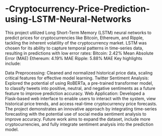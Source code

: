 # -Cryptocurrency-Price-Prediction-using-LSTM-Neural-Networks
This project utilized Long Short-Term Memory (LSTM) neural networks to predict prices for cryptocurrencies like Bitcoin, Ethereum, and Ripple, tackling the inherent volatility of the cryptocurrency market. LSTM was chosen for its ability to capture temporal patterns in time-series data, resulting in predictions with low error rates:
Bitcoin: 2.42% Mean Absolute Error (MAE)
Ethereum: 4.19% MAE
Ripple: 5.88% MAE
Key highlights include:

Data Preprocessing: Cleaned and normalized historical price data, scaling critical features for effective model learning.
Twitter Sentiment Analysis: Explored the potential of using RoBERTa, a pre-trained transformer model, to classify tweets into positive, neutral, and negative sentiments as a future feature to improve prediction accuracy.
Web Application: Developed a Flask-based web interface to enable users to interact with the system, view historical price trends, and access real-time cryptocurrency price forecasts.
The project demonstrates an innovative approach by integrating time-series forecasting with the potential use of social media sentiment analysis to improve accuracy. Future work aims to expand the dataset, include more cryptocurrencies, and fully integrate sentiment analysis into the prediction model.
